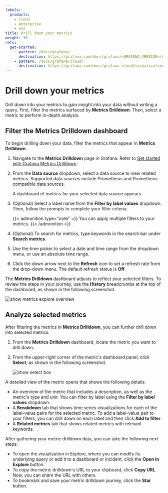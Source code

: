 ```yaml
---
labels:
  products:
    - cloud
    - enterprise
    - oss
title: Drill down your metrics
weight: 30
refs:
  get-started:
    - pattern: /docs/grafana/
      destination: https://grafana.com/docs/grafana/<GRAFANA_VERSION>/explore/simplified-exploration/metrics/get-started/
    - pattern: /docs/grafana-cloud/
      destination: https://grafana.com/docs/grafana-cloud/visualizations/simplified-exploration/metrics/get-started/
---
```


# Drill down your metrics

Drill down into your metrics to gain insight into your data without writing a query. First, filter the metrics surfaced by **Metrics Drilldown**. Then, select a metric to perform in-depth analysis.

## Filter the Metrics Drilldown dashboard

To begin drilling down your data, filter the metrics that appear in **Metrics Drilldown**.

1. Navigate to the **Metrics Drilldown** page in Grafana. Refer to [Get started with Grafana Metrics Drilldown](ref:get-started).
1. From the **Data source** dropdown, select a data source to view related metrics. Supported data sources include Prometheus and Prometheus-compatible data sources.

     A dashboard of metrics for your selected data source appears.
1. (Optional) Select a label name from the **Filter by label values** dropdown. Then, follow the prompts to complete your filter criteria.

     {{< admonition type="note" >}}
      You can apply multiple filters to your metrics.
     {{< /admonition >}}
1. (Optional) To search for metrics, type keywords in the search bar under **Search metrics**.
1. Use the time picker to select a date and time range from the dropdown menu, or use an absolute time range.
1. Click the down arrow next to the **Refresh** icon to set a refresh rate from the drop-down menu. The default refresh status is **Off**.

The **Metrics Drilldown** dashboard adjusts to reflect your selected filters. To review the steps in your journey, use the **History** breadcrumbs at the top of the dashboard, as shown in the following screenshot.

![show metrics explore overview](/media/metrics-explore/metrics-drilldown-overview.png)

## Analyze selected metrics

After filtering the metrics in **Metrics Drilldown**, you can further drill down into selected metrics.

1. From the **Metrics Drilldown** dashboard, locate the metric you want to drill down.
1. From the upper-right corner of the metric's dashboard panel, click **Select**, as shown in the following screenshot.

    ![show select box](/media/metrics-explore/select-metric.png)

A detailed view of the metric opens that shows the following details:

- An overview of the metric that includes a description, as well as the metric's type and unit. You can filter by label using the **Filter by label values** dropdown.
- A **Breakdown** tab that shows time series visualizations for each of the label-value pairs for the selected metric. To add a label-value pair to your filters, you can  drill down on each label and then click **Add to filter**.
- A **Related metrics** tab that shows related metrics with relevant keywords.

After gathering your metric drilldown data, you can take the following next steps:

- To open the visualization in Explore, where you can modify its underlying query or add it to a dashboard or incident, click the **Open in Explore** button.
- To copy the metric drilldown's URL to your clipboard, click **Copy URL**. Now, you can share the URL with others.
- To bookmark and save your metric drilldown journey, click the **Star** button.

